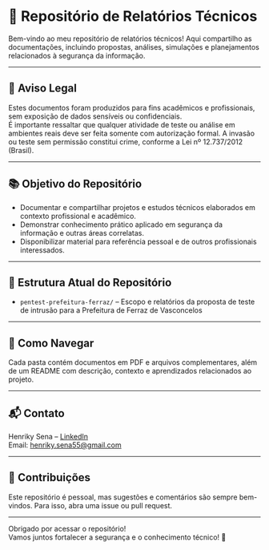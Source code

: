 # 📂 Repositório de Relatórios Técnicos

Bem-vindo ao meu repositório de relatórios técnicos! Aqui compartilho as documentações, incluindo propostas, análises, simulações e planejamentos relacionados à segurança da informação.

---

## 🚨 Aviso Legal

Estes documentos foram produzidos para fins acadêmicos e profissionais, sem exposição de dados sensíveis ou confidenciais.  
É importante ressaltar que qualquer atividade de teste ou análise em ambientes reais deve ser feita somente com autorização formal. A invasão ou teste sem permissão constitui crime, conforme a Lei nº 12.737/2012 (Brasil).

---

## 📚 Objetivo do Repositório

- Documentar e compartilhar projetos e estudos técnicos elaborados em contexto profissional e acadêmico.  
- Demonstrar conhecimento prático aplicado em segurança da informação e outras áreas correlatas.  
- Disponibilizar material para referência pessoal e de outros profissionais interessados.

---

## 📁 Estrutura Atual do Repositório

- `pentest-prefeitura-ferraz/` – Escopo e relatórios da proposta de teste de intrusão para a Prefeitura de Ferraz de Vasconcelos

---

## 🚀 Como Navegar

Cada pasta contém documentos em PDF e arquivos complementares, além de um README com descrição, contexto e aprendizados relacionados ao projeto.

---

## 📬 Contato

Henriky Sena – [LinkedIn](https://www.linkedin.com/in/henrikysena)  
Email: henriky.sena55@gmail.com

---

## 🤝 Contribuições

Este repositório é pessoal, mas sugestões e comentários são sempre bem-vindos. Para isso, abra uma issue ou pull request.

---

Obrigado por acessar o repositório!  
Vamos juntos fortalecer a segurança e o conhecimento técnico! 🔐
